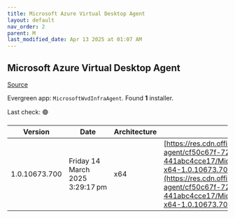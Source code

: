 ```yaml
---
title: Microsoft Azure Virtual Desktop Agent
layout: default
nav_order: 2
parent: M
last_modified_date: Apr 13 2025 at 01:07 AM
---
```


## Microsoft Azure Virtual Desktop Agent

[Source](https://learn.microsoft.com/en-us/azure/virtual-desktop/add-session-hosts-host-pool?tabs=portal%2Cgui#register-session-hosts-to-a-host-pool)

Evergreen app: `MicrosoftWvdInfraAgent`. Found **1** installer.

Last check: 🟢

| Version       | Date                            | Architecture | URI                                                                                                                                                                                                                                                                                                      |
| ------------- | ------------------------------- | ------------ | -------------------------------------------------------------------------------------------------------------------------------------------------------------------------------------------------------------------------------------------------------------------------------------------------------- |
| 1.0.10673.700 | Friday 14 March 2025 3:29:17 pm | x64          | [https://res.cdn.office.net/s01-remote-desktop-agent/cf50c67f-72ee-4899-8167-441abc4cce17/Microsoft.RDInfra.RDAgent.Installer-x64-1.0.10673.700.msi](https://res.cdn.office.net/s01-remote-desktop-agent/cf50c67f-72ee-4899-8167-441abc4cce17/Microsoft.RDInfra.RDAgent.Installer-x64-1.0.10673.700.msi) |
